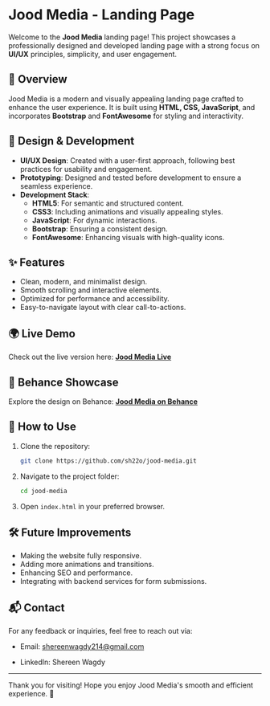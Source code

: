  
# Jood Media - Landing Page

Welcome to the **Jood Media** landing page! This project showcases a professionally designed and developed landing page with a strong focus on **UI/UX** principles, simplicity, and user engagement.

## 🚀 Overview
Jood Media is a modern and visually appealing landing page crafted to enhance the user experience. It is built using **HTML, CSS, JavaScript**, and incorporates **Bootstrap** and **FontAwesome** for styling and interactivity.

## 🎨 Design & Development
- **UI/UX Design**: Created with a user-first approach, following best practices for usability and engagement.
- **Prototyping**: Designed and tested before development to ensure a seamless experience.
- **Development Stack**:
  - **HTML5**: For semantic and structured content.
  - **CSS3**: Including animations and visually appealing styles.
  - **JavaScript**: For dynamic interactions.
  - **Bootstrap**: Ensuring a consistent design.
  - **FontAwesome**: Enhancing visuals with high-quality icons.

## ✨ Features
- Clean, modern, and minimalist design.
- Smooth scrolling and interactive elements.
- Optimized for performance and accessibility.
- Easy-to-navigate layout with clear call-to-actions.

## 🌍 Live Demo
Check out the live version here: **[Jood Media Live](https://encouraging-digestion.surge.sh/)**

## 🎨 Behance Showcase
Explore the design on Behance: **[Jood Media on Behance](https://www.behance.net/gallery/192612169/Digital-Company-Website)**

## 📌 How to Use
1. Clone the repository:
   ```sh
   git clone https://github.com/sh22o/jood-media.git
   ```
2. Navigate to the project folder:
   ```sh
   cd jood-media
   ```
3. Open `index.html` in your preferred browser.

## 🛠 Future Improvements
- Making the website fully responsive.
- Adding more animations and transitions.
- Enhancing SEO and performance.
- Integrating with backend services for form submissions.

## 📬 Contact

For any feedback or inquiries, feel free to reach out via:

- Email: shereenwagdy214@gmail.com

- LinkedIn: Shereen Wagdy

---
Thank you for visiting! Hope you enjoy Jood Media's smooth and efficient experience. 🚀

